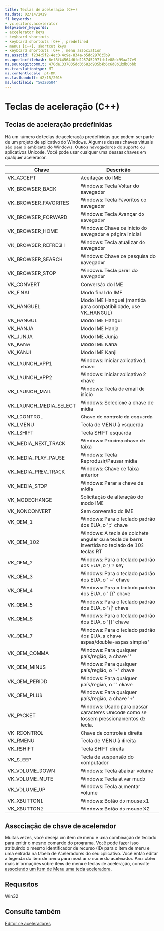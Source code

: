 ```yaml
---
title: Teclas de aceleração (C++)
ms.date: 02/14/2019
f1_keywords:
- vc.editors.accelerator
helpviewer_keywords:
- accelerator keys
- keyboard shortcuts
- keyboard shortcuts [C++], predefined
- menus [C++], shortcut keys
- keyboard shortcuts [C++], menu association
ms.assetid: f234c5f2-4ec3-4c9e-834a-b5dd297625b9
ms.openlocfilehash: 6ef8f84564d6fd1957452971cb1e88dc99aa27e9
ms.sourcegitcommit: 470de1337035dd33682d935b4b6c6d8b1bdb0bbb
ms.translationtype: MT
ms.contentlocale: pt-BR
ms.lasthandoff: 02/15/2019
ms.locfileid: "56320504"
---
```

# <a name="accelerator-keys-c"></a>Teclas de aceleração (C++)

## <a name="predefined-accelerator-keys"></a>Teclas de aceleração predefinidas

Há um número de teclas de aceleração predefinidas que podem ser parte de um projeto de aplicativo do Windows. Algumas dessas chaves virtuais são para o ambiente do Windows. Outros navegadores de suporte ou aplicativos Unicode. Você pode usar qualquer uma dessas chaves em qualquer acelerador.

|Chave|Descrição|
|---------|-----------------|
|VK_ACCEPT|Aceitação do IME|
|VK_BROWSER_BACK|Windows: Tecla Voltar do navegador|
|VK_BROWSER_FAVORITES|Windows: Tecla Favoritos do navegador|
|VK_BROWSER_FORWARD|Windows: Tecla Avançar do navegador|
|VK_BROWSER_HOME|Windows: Chave de início do navegador e página inicial|
|VK_BROWSER_REFRESH|Windows: Tecla atualizar do navegador|
|VK_BROWSER_SEARCH|Windows: Chave de pesquisa do navegador|
|VK_BROWSER_STOP|Windows: Tecla parar do navegador|
|VK_CONVERT|Conversão do IME|
|VK_FINAL|Modo final do IME|
|VK_HANGUEL|Modo IME Hanguel (mantida para compatibilidade, use VK_HANGUL)|
|VK_HANGUL|Modo IME Hangul|
|VK_HANJA|Modo IME Hanja|
|VK_JUNJA|Modo IME Junja|
|VK_KANA|Modo IME Kana|
|VK_KANJI|Modo IME Kanji|
|VK_LAUNCH_APP1|Windows: Iniciar aplicativo 1 chave|
|VK_LAUNCH_APP2|Windows: Iniciar aplicativo 2 chave|
|VK_LAUNCH_MAIL|Windows: Tecla de email de início|
|VK_LAUNCH_MEDIA_SELECT|Windows: Selecione a chave de mídia|
|VK_LCONTROL|Chave de controle da esquerda|
|VK_LMENU|Tecla de MENU à esquerda|
|VK_LSHIFT|Tecla SHIFT esquerda|
|VK_MEDIA_NEXT_TRACK|Windows: Próxima chave de faixa|
|VK_MEDIA_PLAY_PAUSE|Windows: Tecla Reproduzir/Pausar mídia|
|VK_MEDIA_PREV_TRACK|Windows: Chave de faixa anterior|
|VK_MEDIA_STOP|Windows: Parar a chave de mídia|
|VK_MODECHANGE|Solicitação de alteração do modo IME|
|VK_NONCONVERT|Sem conversão do IME|
|VK_OEM_1|Windows: Para o teclado padrão dos EUA, o ';:' chave|
|VK_OEM_102|Windows: A tecla de colchete angular ou a tecla de barra invertida no teclado de 102 teclas RT|
|VK_OEM_2|Windows: Para o teclado padrão dos EUA, o '/'? key|
|VK_OEM_3|Windows: Para o teclado padrão dos EUA, o ' ~' chave|
|VK_OEM_4|Windows: Para o teclado padrão dos EUA, o ' [{' chave|
|VK_OEM_5|Windows: Para o teclado padrão dos EUA, o '\\&#124;' chave|
|VK_OEM_6|Windows: Para o teclado padrão dos EUA, o ']}' chave|
|VK_OEM_7|Windows: Para o teclado padrão dos EUA, a chave ' aspas/double-aspas simples'|
|VK_OEM_COMMA|Windows: Para qualquer país/região, a chave ''|
|VK_OEM_MINUS|Windows: Para qualquer país/região, o '-' chave|
|VK_OEM_PERIOD|Windows: Para qualquer país/região, o '.' chave|
|VK_OEM_PLUS|Windows: Para qualquer país/região, a chave '+'|
|VK_PACKET|Windows: Usado para passar caracteres Unicode como se fossem pressionamentos de tecla.|
|VK_RCONTROL|Chave de controle à direita|
|VK_RMENU|Tecla de MENU à direita|
|VK_RSHIFT|Tecla SHIFT direita|
|VK_SLEEP|Tecla de suspensão do computador|
|VK_VOLUME_DOWN|Windows: Tecla abaixar volume|
|VK_VOLUME_MUTE|Windows: Tecla ativar mudo|
|VK_VOLUME_UP|Windows: Tecla aumentar volume|
|VK_XBUTTON1|Windows: Botão do mouse x1|
|VK_XBUTTON2|Windows: Botão do mouse X2|

## <a name="accelerator-key-association"></a>Associação de chave de acelerador

Muitas vezes, você deseja um item de menu e uma combinação de teclado para emitir o mesmo comando do programa. Você pode fazer isso atribuindo o mesmo identificador de recurso (ID) para o item de menu e uma entrada na tabela de Aceleradores do seu aplicativo. Você então editar a legenda do item de menu para mostrar o nome do acelerador. Para obter mais informações sobre itens de menu e teclas de aceleração, consulte [associando um Item de Menu uma tecla aceleradora](../windows/associating-a-menu-command-with-an-accelerator-key.md).

## <a name="requirements"></a>Requisitos

Win32

## <a name="see-also"></a>Consulte também

[Editor de aceleradores](../windows/accelerator-editor.md)<br/>